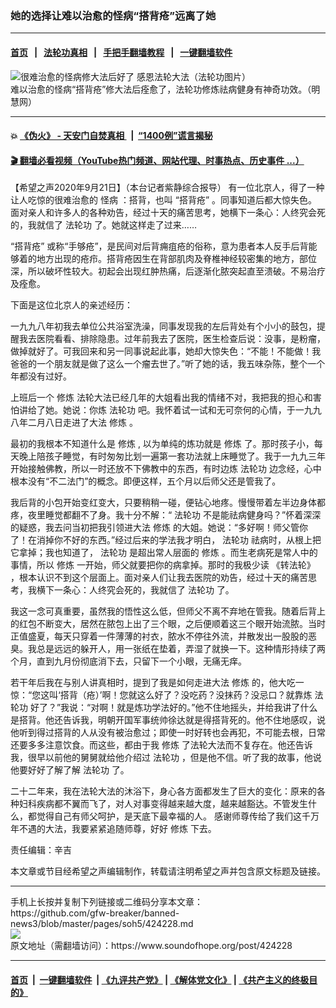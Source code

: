 ### 她的选择让难以治愈的怪病“搭背疮”远离了她
------------------------

#### [首页](https://github.com/gfw-breaker/banned-news3/blob/master/README.md) &nbsp;&nbsp;|&nbsp;&nbsp; [法轮功真相](https://github.com/begood0513/basic/blob/master/README.md)  &nbsp;&nbsp;|&nbsp;&nbsp; [手把手翻墙教程](https://github.com/gfw-breaker/guides/wiki)  &nbsp;&nbsp;|&nbsp;&nbsp; [一键翻墙软件](https://github.com/gfw-breaker/nogfw/blob/master/README.md)  



<div><img alt="很难治愈的怪病修大法后好了 感恩法轮大法（法轮功图片）" src="https://img.soundofhope.org/2020-09/1600722446967.jpg"/>
<br/><figcaption class="caption">
 难以治愈的怪病“搭背疮”修大法后痊愈了，法轮功修炼祛病健身有神奇功效。（明慧网）
</figcaption></div><hr/>

#### 💥 [《伪火》 - 天安门自焚真相 ](http://158.247.195.190:10000/videos/blog/weihuo.html)&nbsp; |&nbsp; [“1400例”谎言揭秘  ](http://158.247.195.190:10000/videos/blog/jiexi1400.html)

#### [ 🎬  翻墙必看视频（YouTube热门频道、网站代理、时事热点、历史事件 ...）](https://github.com/gfw-breaker/links/blob/master/banned.md)

<div><div class="Content__Wrapper sc-1bvya0-0 grZQxZ">
 <p class="meta-top">
  <span class="meta">
   【希望之声2020年9月21日】（本台记者紫静综合报导）
  </span>
  有一位北京人，得了一种让人吃惊的很难治愈的
  <ok href="/term/101111">
   怪病
  </ok>
  ：搭背，也叫
  <ok href="/term/380968">
   “搭背疮”
  </ok>
  。同事知道后都大惊失色。面对亲人和许多人的各种劝告，经过十天的痛苦思考，她横下一条心：人终究会死的，我就信了
  <ok href="/term/968">
   法轮功
  </ok>
  了。她就这样走了过来……
 </p>
 <p>
  <ok href="/term/380968">
   “搭背疮”
  </ok>
  或称“手够疮”，是民间对后背痈疽疮的俗称，意为患者本人反手后背能够着的地方出现的疮疖。搭背疮因生在背部肌肉及脊椎神经较密集的地方，部位深，所以破坏性较大。初起会出现红肿热痛，后逐渐化脓突起直至溃破。不易治疗及痊愈。
 </p>
 <div class="AD_Embed__Wrap-sc-1xslmin-0 igMuqX module desktop">
  <div>
  </div>
 </div>
 <p>
  下面是这位北京人的亲述经历：
 </p>
 <p>
  一九九八年初我去单位公共浴室洗澡，同事发现我的左后背处有个小小的鼓包，提醒我去医院看看、排除隐患。过年前我去了医院，医生检查后说：没事，是粉瘤，做掉就好了。可我回来和另一同事说起此事，她却大惊失色：“不能！不能做！我爸爸的一个朋友就是做了这么一个瘤去世了。”听了她的话，我五味杂陈，整个一个年都没有过好。
 </p>
 <p>
  上班后一个
  <ok href="/term/4210">
   修炼
  </ok>
  法轮大法已经几年的大姐看出我的情绪不对，我把我的担心和害怕讲给了她。她说：你炼
  <ok href="/term/968">
   法轮功
  </ok>
  吧。我怀着试一试和无可奈何的心情，于一九九八年二月八日走进了大法
  <ok href="/term/4210">
   修炼
  </ok>
  。
 </p>
 <p>
  最初的我根本不知道什么是
  <ok href="/term/4210">
   修炼
  </ok>
  , 以为单纯的炼功就是
  <ok href="/term/4210">
   修炼
  </ok>
  了。那时孩子小，每天晚上陪孩子睡觉，有时匆匆比划一遍第一套功法就上床睡觉了。我于一九九三年开始接触佛教，所以一时还放不下佛教中的东西，有时边炼
  <ok href="/term/968">
   法轮功
  </ok>
  边念经，心中根本没有“不二法门”的概念。即便这样，五个月以后师父还是管我了。
 </p>
 <p>
  我后背的小包开始变红变大，只要稍稍一碰，便钻心地疼。慢慢带着左半边身体都疼，夜里睡觉都翻不了身。我十分不解：“
  <ok href="/term/968">
   法轮功
  </ok>
  不是能祛病健身吗？”怀着深深的疑惑，我去问当初把我引领进大法
  <ok href="/term/4210">
   修炼
  </ok>
  的大姐。她说：“多好啊！师父管你了！在消掉你不好的东西。”经过后来的学法我才明白，
  <ok href="/term/968">
   法轮功
  </ok>
  祛病时，从根上把它拿掉；我也知道了，
  <ok href="/term/968">
   法轮功
  </ok>
  是超出常人层面的
  <ok href="/term/4210">
   修炼
  </ok>
  。而生老病死是常人中的事情，所以
  <ok href="/term/4210">
   修炼
  </ok>
  一开始，师父就要把你的病拿掉。那时的我极少读
  <ok href="/term/30275">
   《转法轮》
  </ok>
  ，根本认识不到这个层面上。面对亲人们让我去医院的劝告，经过十天的痛苦思考，我横下一条心：人终究会死的，我就信了
  <ok href="/term/968">
   法轮功
  </ok>
  了。
 </p>
 <p>
  我这一念可真重要，虽然我的悟性这么低，但师父不离不弃地在管我。随着后背上的红包不断变大，居然在脓包上出了三个眼，之后便顺着这三个眼开始流脓。当时正值盛夏，每天只穿着一件薄薄的衬衣，脓水不停往外流，并散发出一股股的恶臭。我总是远远的躲开人，用一张纸在垫着，弄湿了就换一下。这种情形持续了两个月，直到九月份彻底消下去，只留下一个小眼，无痛无痒。
 </p>
 <p>
  若干年后我在与别人讲真相时，提到了我是如何走进大法
  <ok href="/term/4210">
   修炼
  </ok>
  的，他大吃一惊：“您这叫‘搭背（疮）’啊！您就这么好了？没吃药？没抹药？没忌口？就靠炼
  <ok href="/term/968">
   法轮功
  </ok>
  好了？”我说：“对啊！就是炼功学法好的。”他不住地摇头，并给我讲了什么是搭背。他还告诉我，明朝开国军事统帅徐达就是得搭背死的。他不住地感叹，说他听到得过搭背的人从没有被治愈过；即使一时好转也会再犯，不可能去根，日常还要多多注意饮食。而这些，都由于我
  <ok href="/term/4210">
   修炼
  </ok>
  了法轮大法而不复存在。他还告诉我，很早以前他的舅舅就给他介绍过
  <ok href="/term/968">
   法轮功
  </ok>
  ，但是他不信。听了我的故事，他说他要好好了解了解
  <ok href="/term/968">
   法轮功
  </ok>
  了。
 </p>
 <div class="AD_Embed__Wrap-sc-1xslmin-0 igMuqX module desktop">
  <div>
  </div>
 </div>
 <p>
  二十二年来，我在法轮大法的沐浴下，身心各方面都发生了巨大的变化：原来的各种妇科疾病都不翼而飞了，对人对事变得越来越大度，越来越豁达。不管发生什么，都觉得自己有师父呵护，是天底下最幸福的人。 感谢师尊传给了我们这千万年不遇的大法，我要紧紧追随师尊，好好
  <ok href="/term/4210">
   修炼
  </ok>
  下去。
 </p>
 <p class="meta-btm">
  责任编辑：辛吉
 </p>
 <p class="meta-btm">
  本文章或节目经希望之声编辑制作，转载请注明希望之声并包含原文标题及链接。
 </p>
</div>
</div>
<hr/>
手机上长按并复制下列链接或二维码分享本文章：<br/>
https://github.com/gfw-breaker/banned-news3/blob/master/pages/soh5/424228.md <br/>
<a href='https://github.com/gfw-breaker/banned-news3/blob/master/pages/soh5/424228.md'><img src='https://github.com/gfw-breaker/banned-news3/blob/master/pages/soh5/424228.md.png'/></a> <br/>
原文地址（需翻墙访问）：https://www.soundofhope.org/post/424228


------------------------
#### [首页](https://github.com/gfw-breaker/banned-news3/blob/master/README.md) &nbsp;|&nbsp; [一键翻墙软件](https://github.com/gfw-breaker/nogfw/blob/master/README.md) &nbsp;| [《九评共产党》](https://github.com/gfw-breaker/9ping.md/blob/master/README.md#九评之一评共产党是什么) | [《解体党文化》](https://github.com/gfw-breaker/jtdwh.md/blob/master/README.md) | [《共产主义的终极目的》](https://github.com/gfw-breaker/gczydzjmd.md/blob/master/README.md)


<img src='http://gfw-breaker.win/banned-news3/pages/soh5/424228.md' width='0px' height='0px'/>